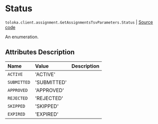 # Status
`toloka.client.assignment.GetAssignmentsTsvParameters.Status` | [Source code](https://github.com/Toloka/toloka-kit/blob/v0.1.26/src/client/assignment.py#L125)

An enumeration.

## Attributes Description

| Name | Value | Description |
| :------| :-----------| :----------| 
`ACTIVE`|'ACTIVE'|<p></p>
`SUBMITTED`|'SUBMITTED'|<p></p>
`APPROVED`|'APPROVED'|<p></p>
`REJECTED`|'REJECTED'|<p></p>
`SKIPPED`|'SKIPPED'|<p></p>
`EXPIRED`|'EXPIRED'|<p></p>
